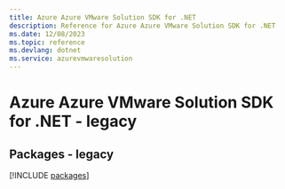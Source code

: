 ```yaml
---
title: Azure Azure VMware Solution SDK for .NET
description: Reference for Azure Azure VMware Solution SDK for .NET
ms.date: 12/08/2023
ms.topic: reference
ms.devlang: dotnet
ms.service: azurevmwaresolution
---
```

# Azure Azure VMware Solution SDK for .NET - legacy
## Packages - legacy
[!INCLUDE [packages](azure-vmware-solution-index.md)]
